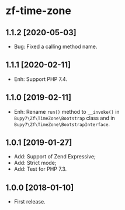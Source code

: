 zf-time-zone
============

1.1.2 [2020-05-03]
------------------

- Bug: Fixed a calling method name.

1.1.1 [2020-02-11]
------------------

- Enh: Support PHP 7.4.

1.1.0 [2019-02-11]
------------------

- Enh: Rename `run()` method to `__invoke()` in `Bupy7\Zf\TimeZone\Bootstrap` class
and in `Bupy7\Zf\TimeZone\BootstrapInterface`. 

1.0.1 [2019-01-27]
------------------

- Add: Support of Zend Expressive;
- Add: Strict mode;
- Add: Test for PHP 7.3.

1.0.0 [2018-01-10]
------------------

- First release.
